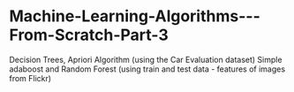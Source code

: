 # Machine-Learning-Algorithms---From-Scratch-Part-3
Decision Trees, Apriori Algorithm (using the Car Evaluation dataset)
Simple adaboost and Random Forest (using train and test data - features of images from Flickr)
